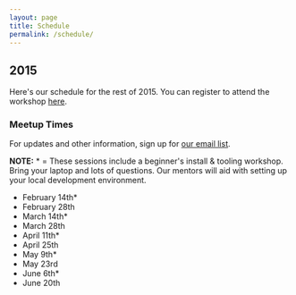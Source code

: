 ```yaml
---
layout: page
title: Schedule
permalink: /schedule/
---
```


## 2015

Here's our schedule for the rest of 2015. You can register to attend the workshop [here](https://www.eventbrite.com/e/pair-programming-mentoring-covermymeds-tickets-15224426670).

### Meetup Times
For updates and other information, sign up for [our email list](https://docs.google.com/a/goodproduce.net/forms/d/11WzmAGErqLTQ6NAwtBOTVl_BOlkXdj3L-8tbzBNGb9s/viewform).

__NOTE:__ * = These sessions include a beginner's install & tooling workshop. Bring your laptop and lots of questions. Our mentors will aid with setting up your local development environment.

- February 14th*
- February 28th
- March 14th*
- March 28th
- April 11th*
- April 25th
- May 9th*
- May 23rd
- June 6th*
- June 20th
